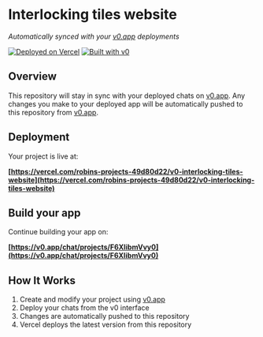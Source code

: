 # Interlocking tiles website

*Automatically synced with your [v0.app](https://v0.app) deployments*

[![Deployed on Vercel](https://img.shields.io/badge/Deployed%20on-Vercel-black?style=for-the-badge&logo=vercel)](https://vercel.com/robins-projects-49d80d22/v0-interlocking-tiles-website)
[![Built with v0](https://img.shields.io/badge/Built%20with-v0.app-black?style=for-the-badge)](https://v0.app/chat/projects/F6XIibmVvy0)

## Overview

This repository will stay in sync with your deployed chats on [v0.app](https://v0.app).
Any changes you make to your deployed app will be automatically pushed to this repository from [v0.app](https://v0.app).

## Deployment

Your project is live at:

**[https://vercel.com/robins-projects-49d80d22/v0-interlocking-tiles-website](https://vercel.com/robins-projects-49d80d22/v0-interlocking-tiles-website)**

## Build your app

Continue building your app on:

**[https://v0.app/chat/projects/F6XIibmVvy0](https://v0.app/chat/projects/F6XIibmVvy0)**

## How It Works

1. Create and modify your project using [v0.app](https://v0.app)
2. Deploy your chats from the v0 interface
3. Changes are automatically pushed to this repository
4. Vercel deploys the latest version from this repository